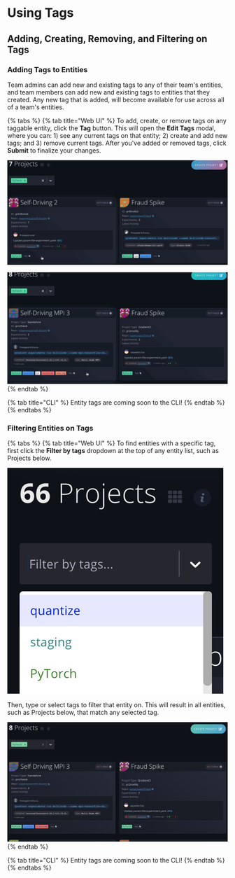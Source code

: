 # Using Tags

## Adding, Creating, Removing, and Filtering on Tags

### Adding Tags to Entities

Team admins can add new and existing tags to any of their team's entities, and team members can add new and existing tags to entities that they created. Any new tag that is added, will become available for use across all of a team's entities.

{% tabs %}
{% tab title="Web UI" %}
To add, create, or remove tags on any taggable entity, click the **Tag** button. This will open the **Edit Tags** modal, where you can: 1\) see any current tags on that entity; 2\) create and add new tags; and 3\) remove current tags. After you've added or removed tags, click **Submit** to finalize your changes.

![Adding tags to a project, one new and one existing](../.gitbook/assets/tagging-entity-add.gif)

![Removing tags from a project](../.gitbook/assets/tagging-entity-remove.gif)
{% endtab %}

{% tab title="CLI" %}
Entity tags are coming soon to the CLI!
{% endtab %}
{% endtabs %}



### Filtering Entities on Tags

{% tabs %}
{% tab title="Web UI" %}
To find entities with a specific tag, first click the **Filter by tags** dropdown at the top of any entity list, such as Projects below.

![Filter by tags dropdown where you can select tags to filter on](../.gitbook/assets/screen-shot-2020-02-10-at-7.59.50-pm.png)

Then, type or select tags to filter that entity on. This will result in all entities, such as Projects below, that match any selected tag.

![Project results that match the that being filtered on](../.gitbook/assets/screen-shot-2020-02-10-at-7.25.47-pm%20%281%29.png)
{% endtab %}

{% tab title="CLI" %}
Entity tags are coming soon to the CLI!
{% endtab %}
{% endtabs %}



